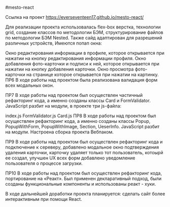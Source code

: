 #mesto-react

Ссылка на проект https://everseventeen17.github.io/mesto-react/

Для реализации проекта использовалась flex-box верстка, технологии grid, создание классов по методологии БЭМ, структурирование файлов по методологии БЭМ Nested. Также сайд адаптирован для разрешений различных устройств, Имеются попап окна:

Окно редактирования информации в профиле, которое открывается при нажатии на кнопку редактирования информации профиля. Окно добавления фото-карточки и подписи к ней, которое открывается при нажатии на кнопку добавления карточки. Окно просмотра фото-карточки на странице которое открывается при нажатии на картинку. ПР6 В ходе работы над проектом была реализована валидация форм всех модальных окон.

ПР7 В ходе работы над проектом был осуществлен частичный рефакторинг кода, а именно созданы классы Card и FormValidator. JavaScript разбит на модули, в проекте три js-файла:

index.js FormValidator.js Card.js ПР8 В ходе работы над проектом был осуществлен рефакторинг кода, а именно созданы классы Popup, PopupWithForm, PopupWithImage, Section, UeserInfo. JavaScript разбит на модули. Настроена сборка проекта Вебпаком.

ПР9 В ходе работы над проектом был осуществлен рефакторинг кода и подключение к сереверу, добавлено модальное окно подтверждения удаления карточки, карточку удаляет только тот пользователь, котоырй ее создал, улучшен UX всех форм добавлено уведомление пользователя о процессе загрузки.

ПР10 В ходе работы над проектом был осуществлен рефакторинг кода, портирование на «Реакт». Был применен декларативный подход, были созданы функциональные компоненты и использованы реакт - хуки.

В ходе дальнейшей доработки проекта планируется: сделать сайт более интерактивным при помощи React.
